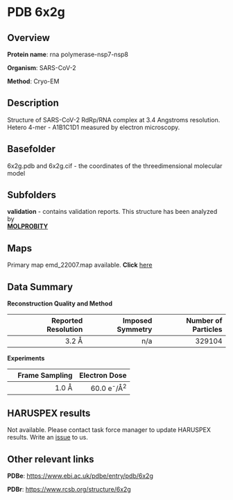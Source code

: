 # PDB 6x2g

## Overview

**Protein name**: rna polymerase-nsp7-nsp8

**Organism**: SARS-CoV-2

**Method**: Cryo-EM

## Description

Structure of SARS-CoV-2 RdRp/RNA complex at 3.4 Angstroms resolution. Hetero 4-mer - A1B1C1D1 measured by electron microscopy.

## Basefolder

6x2g.pdb and 6x2g.cif - the coordinates of the threedimensional molecular model

## Subfolders





**validation** - contains validation reports. This structure has been analyzed by <br>  [**MOLPROBITY**](https://github.com/thorn-lab/coronavirus_structural_task_force/tree/master/pdb/rna_polymerase-nsp7-nsp8/SARS-CoV-2/6x2g/validation/molprobity)   



## Maps

Primary map emd_22007.map available. **Click** [here](http://ftp.wwpdb.org/pub/emdb/structures/EMD-22007/map/) 

## Data Summary
**Reconstruction Quality and Method**

|   | Reported Resolution | Imposed Symmetry | Number of Particles |
|---|-------------:|----------------:|--------------:|
|   |3.2 Å|n/a|329104|

**Experiments**

|   | Frame Sampling | Electron Dose |
|---|-------------:|----------------:|
|   |1.0 Å|60.0 e<sup>-</sup>/Å<sup>2</sup>|

## HARUSPEX results

Not available. Please contact task force manager to update HARUSPEX results. Write an [issue](https://github.com/thorn-lab/coronavirus_structural_task_force/issues) to us.

## Other relevant links 
**PDBe**:  https://www.ebi.ac.uk/pdbe/entry/pdb/6x2g
 
**PDBr**: https://www.rcsb.org/structure/6x2g 
